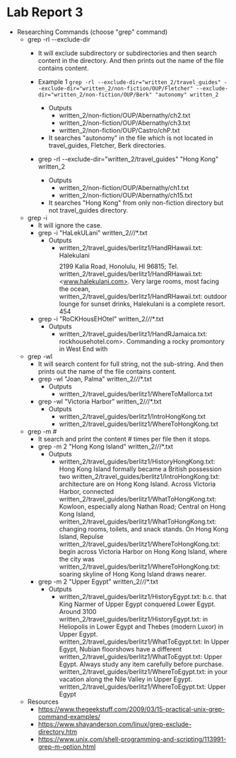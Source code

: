 # Lab Report 3
* Researching Commands (choose "grep" command)
  * grep -rl --exclude-dir
    * It will exclude subdirectory or subdirectories and then search content in the directory. And then prints out the name of the file contains content.
    * Example 1
 `grep -rl --exclude-dir="written_2/travel_guides" --exclude-dir="written_2/non-fiction/OUP/Fletcher" --exclude-dir="written_2/non-fiction/OUP/Berk" "autonomy" written_2`
    
      * Outputs 
        * written_2/non-fiction/OUP/Abernathy/ch2.txt
        * written_2/non-fiction/OUP/Abernathy/ch3.txt
        * written_2/non-fiction/OUP/Castro/chP.txt
      * It searches "autonomy" in the file which is not located in travel_guides, Fletcher, Berk directories.  
    * grep -rl --exclude-dir="written_2/travel_guides" "Hong Kong" written_2 
      * Outputs
        * written_2/non-fiction/OUP/Abernathy/ch1.txt
        * written_2/non-fiction/OUP/Abernathy/ch15.txt
      * It searches "Hong Kong" from only non-fiction directory but not travel_guides directory.
  * grep -i
    * It will ignore the case. 
    * grep -i "HaLekULani" written_2/*/*/*.txt
      * Outputs
        * written_2/travel_guides/berlitz1/HandRHawaii.txt:        Halekulani $$$$ 2199 Kalia Road, Honolulu, HI 96815; Tel.
written_2/travel_guides/berlitz1/HandRHawaii.txt:        <www.halekulani.com>. Very large rooms, most facing the ocean,
written_2/travel_guides/berlitz1/HandRHawaii.txt:        outdoor lounge for sunset drinks, Halekulani is a complete resort. 454
    * grep -i "RoCKHousEHOtel" written_2/*/*/*.txt
      * Outputs
        * written_2/travel_guides/berlitz1/HandRJamaica.txt:        rockhousehotel.com>. Commanding a rocky promontory in West End with
  * grep -wl
    * It will search content for full string, not the sub-string. And then prints out the name of the file contains content.
    * grep -wl "Joan, Palma" written_2/*/*/*.txt
      * Outputs
        * written_2/travel_guides/berlitz1/WhereToMallorca.txt
    * grep -wl "Victoria Harbor" written_2/*/*/*.txt
      * Outputs
        * written_2/travel_guides/berlitz1/IntroHongKong.txt
        * written_2/travel_guides/berlitz1/WhereToHongKong.txt
  * grep -m #
    * It search and print the content # times per file then it stops. 
    * grep -m 2 "Hong Kong Island" written_2/*/*/*.txt
      * Outputs
        * written_2/travel_guides/berlitz1/HistoryHongKong.txt:        Hong Kong Island formally became a British possession two
written_2/travel_guides/berlitz1/IntroHongKong.txt:        architecture are on Hong Kong Island. Across Victoria Harbor, connected
written_2/travel_guides/berlitz1/WhatToHongKong.txt:        Kowloon, especially along Nathan Road; Central on Hong Kong Island,
written_2/travel_guides/berlitz1/WhatToHongKong.txt:        changing rooms, toilets, and snack stands. On Hong Kong Island, Repulse
written_2/travel_guides/berlitz1/WhereToHongKong.txt:        begin across Victoria Harbor on Hong Kong Island, where the city was
written_2/travel_guides/berlitz1/WhereToHongKong.txt:        soaring skyline of Hong Kong Island draws nearer.
    * grep -m 2 "Upper Egypt" written_2/*/*/*.txt
      * Outputs
        * written_2/travel_guides/berlitz1/HistoryEgypt.txt:        b.c. that King Narmer of Upper Egypt conquered Lower Egypt. Around 3100
written_2/travel_guides/berlitz1/HistoryEgypt.txt:        in Heliopolis in Lower Egypt and Thebes (modern Luxor) in Upper Egypt.
written_2/travel_guides/berlitz1/WhatToEgypt.txt:        In Upper Egypt, Nubian floorshows have a different
written_2/travel_guides/berlitz1/WhatToEgypt.txt:        Upper Egypt. Always study any item carefully before purchase.
written_2/travel_guides/berlitz1/WhereToEgypt.txt:        in your vacation along the Nile Valley in Upper Egypt.
written_2/travel_guides/berlitz1/WhereToEgypt.txt:        Upper Egypt
  * Resources
    * https://www.thegeekstuff.com/2009/03/15-practical-unix-grep-command-examples/
    * https://www.shayanderson.com/linux/grep-exclude-directory.htm
    * https://www.unix.com/shell-programming-and-scripting/113991-grep-m-option.html
